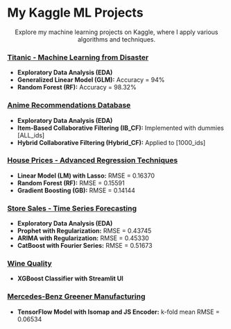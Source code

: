 # **My Kaggle ML Projects** 
<p style="text-align: center;">Explore my machine learning projects on Kaggle, where I apply various algorithms and techniques.</p>

### [Titanic - Machine Learning from Disaster](https://www.kaggle.com/competitions/titanic)
- **Exploratory Data Analysis (EDA)**
- **Generalized Linear Model (GLM):** Accuracy = 94%
- **Random Forest (RF):** Accuracy = 98.32%

### [Anime Recommendations Database](https://www.kaggle.com/datasets/CooperUnion/anime-recommendations-database)
- **Exploratory Data Analysis (EDA)**
- **Item-Based Collaborative Filtering (IB_CF):** Implemented with dummies [ALL_ids]
- **Hybrid Collaborative Filtering (Hybrid_CF):** Applied to [1000_ids]

### [House Prices - Advanced Regression Techniques](https://www.kaggle.com/competitions/house-prices-advanced-regression-techniques)
- **Linear Model (LM) with Lasso:** RMSE = 0.16370
- **Random Forest (RF):** RMSE = 0.15591
- **Gradient Boosting (GB):** RMSE = 0.14144

### [Store Sales - Time Series Forecasting](https://www.kaggle.com/competitions/store-sales-time-series-forecasting)
- **Exploratory Data Analysis (EDA)**
- **Prophet with Regularization:** RMSE = 0.43745
- **ARIMA with Regularization:** RMSE = 0.45330
- **CatBoost with Fourier Series:** RMSE = 0.51673

### [Wine Quality](https://www.kaggle.com/datasets/yasserh/wine-quality-dataset)
- **XGBoost Classifier with Streamlit UI**

### [Mercedes-Benz Greener Manufacturing](https://www.kaggle.com/competitions/mercedes-benz-greener-manufacturing)
- **TensorFlow Model with Isomap and JS Encoder:** k-fold mean RMSE = 0.06534
